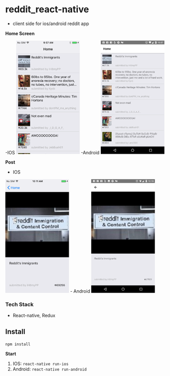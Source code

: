 # reddit_react-native
- client side for ios/android reddit app

**Home Screen**

-IOS
<img src="./screenshots/homeIOS.png" alt="IOS" width="200px">
-Android
<img src="./screenshots/homeAndroid.png" alt="Android" width="200px">

**Post**

- IOS
<img src="./screenshots/postIOS.png" alt="IOS" width="200px">
- Android
<img src="./screenshots/postAndroid.png" alt="Android" width="200px">

### Tech Stack
- React-native, Redux

## Install
`npm install`

**Start**
1. IOS: `react-native run-ios`
2. Android: `react-native run-android`
